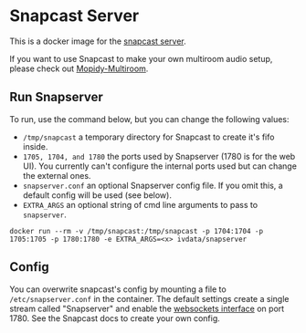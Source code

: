 # Snapcast Server
This is a docker image for the [snapcast server](https://github.com/badaix/snapcast).

If you want to use Snapcast to make your own multiroom audio setup, please check out [Mopidy-Multiroom](https://github.com/IVData/dockerfiles/tree/master/mopidy-multiroom).

## Run Snapserver
To run, use the command below, but you can change the following values:

* `/tmp/snapcast` a temporary directory for Snapcast to create it's fifo inside.
* `1705, 1704, and 1780` the ports used by Snapserver (1780 is for the web UI). You currently can't configure the internal ports used but can change the external ones.
* `snapserver.conf` an optional Snapserver config file. If you omit this, a default config will be used (see below).
* `EXTRA_ARGS` an optional string of cmd line arguments to pass to `snapserver`.

`docker run --rm -v /tmp/snapcast:/tmp/snapcast -p 1704:1704 -p 1705:1705 -p 1780:1780 -e EXTRA_ARGS=<x> ivdata/snapserver`

## Config
You can overwrite snapcast's config by mounting a file to `/etc/snapserver.conf` in the container. The default settings create a single stream called "Snapserver" and enable the [websockets interface](https://github.com/badaix/snapcast-websockets-ui) on port 1780. See the Snapcast docs to create your own config.
